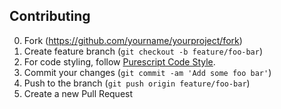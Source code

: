 ## Contributing

0. Fork (<https://github.com/yourname/yourproject/fork>)
1. Create feature branch (`git checkout -b feature/foo-bar`)
2. For code styling, follow [Purescript Code Style](https://github.com/purescript/documentation/blob/master/guides/Style-Guide.md).
3. Commit your changes (`git commit -am 'Add some foo bar'`)
4. Push to the branch (`git push origin feature/foo-bar`)
5. Create a new Pull Request
